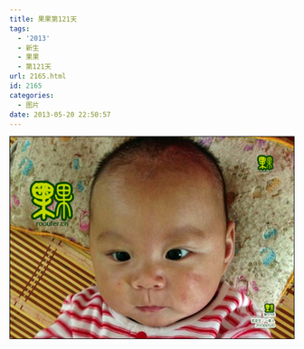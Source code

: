 ```yaml
---
title: 果果第121天
tags:
  - '2013'
  - 新生
  - 果果
  - 第121天
url: 2165.html
id: 2165
categories:
  - 图片
date: 2013-05-20 22:50:57
---
```


[![](/images/uploads/2013/05/果果诞生第121天.jpg "果果诞生第121天")](/images/uploads/2013/05/果果诞生第121天.jpg)